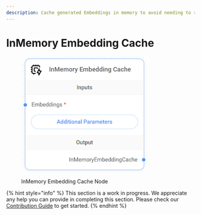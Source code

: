 ```yaml
---
description: Cache generated Embeddings in memory to avoid needing to recompute them.
---
```


# InMemory Embedding Cache

<figure><img src="../../../.gitbook/assets/image (1) (1) (1) (1) (1) (1) (1) (1) (1) (1).png" alt="" width="340"><figcaption><p>InMemory Embedding Cache Node</p></figcaption></figure>

{% hint style="info" %}
This section is a work in progress. We appreciate any help you can provide in completing this section. Please check our [Contribution Guide](../../../contributing/) to get started.
{% endhint %}
